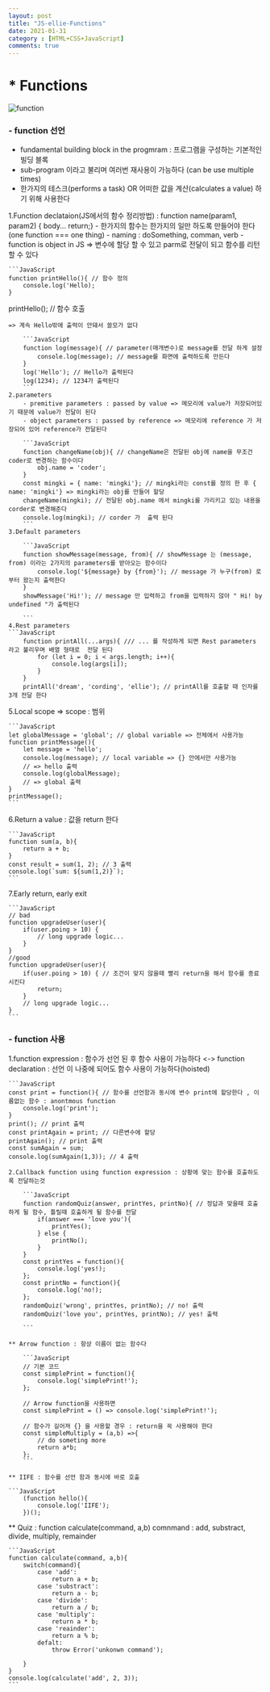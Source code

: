 ```yaml
---
layout: post
title: "JS-ellie-Functions"
date: 2021-01-31
category : [HTML+CSS+JavaScript]
comments: true
---
```


# * Functions

![function](https://user-images.githubusercontent.com/65608960/106839403-79149980-66e1-11eb-8403-75a9e546f186.JPG)

### -  function 선언
- fundamental building block in the progmram : 프로그램을 구성하는 기본적인 빌딩 블록
- sub-program 이라고 불리며 여러번 재사용이 가능하다 (can be use multiple times)
- 한가지의 테스크(performs a task) OR 어떠한 값을 계산(calculates a value) 하기 위해 사용한다

 1.Function declataion(JS에서의 함수 정리방법)
    : function name(param1, param2) { body... return;}
    - 한가지의 함수는 한가지의 일만 하도록 만들어야 한다(one function === one thing)
    - naming : doSomething, comman, verb
    - function is object in JS => 변수에 할당 할 수 있고 parm로 전달이 되고 함수를 리턴 할 수 있다

    ```JavaScript
    function printHello(){ // 함수 정의
        console.log('Hello);
    }

printHello(); // 함수 호출

```
=> 계속 Hello밖에 출력이 안돼서 쓸모가 없다

    ```JavaScript
    function log(message){ // parameter(매개변수)로 message를 전달 하게 설정
        console.log(message); // message를 화면에 출력하도록 만든다
    }
    log('Hello'); // Hello가 출력된다
    log(1234); // 1234가 출력된다
    ```
2.parameters 
    - premitive parameters : passed by value => 메모리에 value가 저장되어있기 때문에 value가 전달이 된다
    - object parameters : passed by reference => 메모리에 reference 가 저장되어 있어 reference가 전달된다

    ```JavaScript
    function changeName(obj){ // changeName은 전달된 obj에 name을 무조건 coder로 변경하는 함수이다
        obj.name = 'coder';
    }
    const mingki = { name: 'mingki'}; // mingki라는 const를 정의 한 후 { name: 'mingki'} => mingki라는 obj를 만들어 할당 
    changeName(mingki); // 전달된 obj.name 에서 mingki를 가리키고 있는 내용을 corder로 변경해준다
    console.log(mingki); // corder 가  출력 된다
    ```
3.Default parameters 

    ```JavaScript
    function showMessage(message, from){ // showMessage 는 (message, from) 이라는 2가지의 parameters를 받아오는 함수이다
        console.log('${message} by {from}'); // message 가 누구(from) 로 부터 왔는지 출력한다
    }
    showMessage('Hi!'); // message 만 입력하고 from을 입력하지 않아 " Hi! by undefined "가 출력된다

    ```
4.Rest parameters
```JavaScript
    function printAll(...args){ /// ... 를 작성하게 되면 Rest parameters 라고 불리우며 배열 형태로  전달 된다
        for (let i = 0; i < args.length; i++){
            console.log(args[i]);
        }
    }
    printAll('dream', 'cording', 'ellie'); // printAll를 호출할 때 인자를 3개 전달 한다
```
5.Local scope => scope : 범위

    ```JavaScript
    let globalMessage = 'global'; // global variable => 전체에서 사용가능
    function printMessage(){
        let message = 'hello';
        console.log(message); // local variable => {} 안에서만 사용가능 
        // => hello 출력
        console.log(globalMessage);
        // => global 출력
    }
    printMessage();
    ```
6.Return a value : 값을 return 한다

    ```JavaScript
    function sum(a, b){
        return a + b;
    }
    const result = sum(1, 2); // 3 출력
    console.log(`sum: ${sum(1,2)}`);
    ```

7.Early return, early exit

    ```JavaScript
    // bad
    function upgradeUser(user){
        if(user.poing > 10) {
            // long upgrade logic...
        }
    }
    //good
    function upgradeUser(user){
        if(user.poing > 10) { // 조건이 맞지 않을때 빨리 return을 해서 함수를 종료 시킨다
            return;
        }
        // long upgrade logic...
    }
    ```

### -  function 사용

1.function expression : 함수가 선언 된 후 함수 사용이 가능하다 <-> function declaration : 선언 이 나중에 되어도 함수 사용이 가능하다(hoisted)

    ```JavaScript
    const print = function(){ // 함수를 선언함과 동시에 변수 print에 할당한다 , 이름없는 함수 : anontmous function
        console.log('print');
    }
    print(); // print 출력
    const printAgain = print; // 다른변수에 할당
    printAgain(); // print 출력
    const sumAgain = sum; 
    console.log(sumAgain(1,3)); // 4 출력

```
2.Callback function using function expression : 상황에 맞는 함수를 호출하도록 전달하는것 

    ```JavaScript
    function randomQuiz(answer, printYes, printNo){ // 정답과 맞을때 호출하게 될 함수, 틀릴때 호출하게 될 함수를 전달
        if(answer === 'love you'){
            printYes();
        } else {
            printNo();
        }
    }
    const printYes = function(){
        console.log('yes!);
    };
    const printNo = function(){
        console.log('no!);
    };
    randomQuiz('wrong', printYes, printNo); // no! 출력
    randomQuiz('love you', printYes, printNo); // yes! 출력

    ```

** Arrow function : 항상 이름이 없는 함수다

    ```JavaScript
    // 기본 코드
    const simplePrint = function(){
        console.log('simplePrint!');
    };

    // Arrow function을 사용하면
    const simplePrint = () => console.log('simplePrint!');

    // 함수가 길어져 {} 을 사용할 경우 : return을 꼭 사용해야 한다
    const simpleMultiply = (a,b) =>{
        // do someting more
        return a*b;
    };
    ```

** IIFE : 함수를 선언 함과 동시에 바로 호출

```JavaScript
    (function hello(){
        console.log('IIFE');
    })(); 
```

** Quiz
: function calculate(command, a,b)
    comnmand : add, substract, divide, multiply, remainder

    ```JavaScript
    function calculate(command, a,b){
        switch(command){
            case 'add':
                return a + b;
            case 'substract':
                return a - b;
            case 'divide':
                return a / b;
            case 'multiply':
                return a * b;
            case 'reainder':
                return a % b;
            defalt:
                throw Error('unkonwn command');

        }
    }
    console.log(calculate('add', 2, 3)); 
    ```